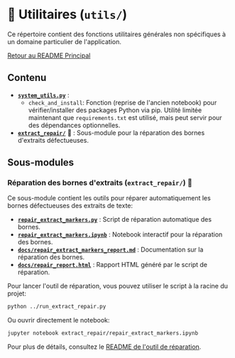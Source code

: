 # 🔧 Utilitaires (`utils/`)

Ce répertoire contient des fonctions utilitaires générales non spécifiques à un domaine particulier de l'application.

[Retour au README Principal](../README.md)

## Contenu

* **[`system_utils.py`](./system_utils.py)** :
    * `check_and_install`: Fonction (reprise de l'ancien notebook) pour vérifier/installer des packages Python via pip. Utilité limitée maintenant que `requirements.txt` est utilisé, mais peut servir pour des dépendances optionnelles.
* **[`extract_repair/`](./extract_repair/README.md)** 🔄 : Sous-module pour la réparation des bornes d'extraits défectueuses.

## Sous-modules

### Réparation des bornes d'extraits (`extract_repair/`) 🔄

Ce sous-module contient les outils pour réparer automatiquement les bornes défectueuses des extraits de texte:

* **[`repair_extract_markers.py`](./extract_repair/repair_extract_markers.py)** : Script de réparation automatique des bornes.
* **[`repair_extract_markers.ipynb`](./extract_repair/repair_extract_markers.ipynb)** : Notebook interactif pour la réparation des bornes.
* **[`docs/repair_extract_markers_report.md`](./extract_repair/docs/repair_extract_markers_report.md)** : Documentation sur la réparation des bornes.
* **[`docs/repair_report.html`](./extract_repair/docs/repair_report.html)** : Rapport HTML généré par le script de réparation.

Pour lancer l'outil de réparation, vous pouvez utiliser le script à la racine du projet:
```bash
python ../run_extract_repair.py
```

Ou ouvrir directement le notebook:
```bash
jupyter notebook extract_repair/repair_extract_markers.ipynb
```

Pour plus de détails, consultez le [README de l'outil de réparation](./extract_repair/README.md).
